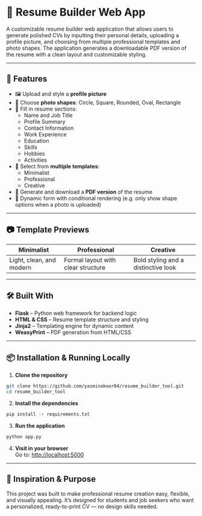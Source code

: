 
# 📝 Resume Builder Web App

A customizable resume builder web application that allows users to generate polished CVs by inputting their personal details, uploading a profile picture, and choosing from multiple professional templates and photo shapes. The application generates a downloadable PDF version of the resume with a clean layout and customizable styling.

---

## 🚀 Features

- 🖼️ Upload and style a **profile picture**
- 📐 Choose **photo shapes**: Circle, Square, Rounded, Oval, Rectangle
- 🧩 Fill in resume sections:
  - Name and Job Title
  - Profile Summary
  - Contact Information
  - Work Experience
  - Education
  - Skills
  - Hobbies
  - Activities
- 🎨 Select from **multiple templates**:
  - Minimalist
  - Professional
  - Creative
- 📄 Generate and download a **PDF version** of the resume
- 🔄 Dynamic form with conditional rendering (e.g. only show shape options when a photo is uploaded)

---

## 📷 Template Previews

| Minimalist | Professional | Creative |
|-----------|--------------|----------|
| Light, clean, and modern | Formal layout with clear structure | Bold styling and a distinctive look |

---

## 🛠️ Built With

- **Flask** – Python web framework for backend logic
- **HTML & CSS** – Resume template structure and styling
- **Jinja2** – Templating engine for dynamic content
- **WeasyPrint** – PDF generation from HTML/CSS


---

## 📦 Installation & Running Locally

1. **Clone the repository**
```bash
git clone https://github.com/yasminakoor04/resume_builder_tool.git
cd resume_builder_tool
```

2. **Install the dependencies**
```bash
pip install -r requirements.txt
```

3. **Run the application**
```bash
python app.py
```

4. **Visit in your browser**  
Go to: [http://localhost:5000](http://localhost:5000)

---

## 🧠 Inspiration & Purpose

This project was built to make professional resume creation easy, flexible, and visually appealing. It’s designed for students and job seekers who want a personalized, ready-to-print CV — no design skills needed.

